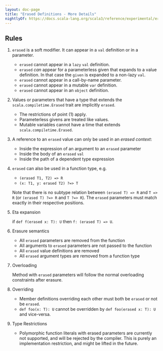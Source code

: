 ```yaml
---
layout: doc-page
title: "Erased Definitions - More Details"
nightlyOf: https://docs.scala-lang.org/scala3/reference/experimental/erased-defs-spec.html
---
```


## Rules

1. `erased` is a soft modifier. It can appear in a `val` definition or in a parameter.
   * `erased` cannot appear in a `lazy` `val` definition.
   * `erased` _can_ appear for a parameterless given that expands to a value
     definition. In that case the `given` is expanded to a non-lazy `val`.
   * `erased` cannot appear in a call-by-name parameter.
   * `erased` cannot appear in a mutable `var` definition.
   * `erased` cannot appear in an `object` definition.

2. Values or parameters that have a type that extends the `scala.compiletime.Erased` trait are
   implicitly `erased`.

   * The restrictions of point (1) apply.
   * Parameterless givens are treated like values.
   * Mutable variables cannot have a time that extends `scala.compiletime.Erased`.

3. A reference to an `erased` value can only be used in an *erased context*:
   * Inside the expression of an argument to an `erased` parameter
   * Inside the body of an `erased` `val`
   * Inside the path of a dependent type expression

4. `erased` can also be used in a function type, e.g.

   * `(erased T1, T2) => R`
   * `(x: T1, y: erased T2) ?=> T`

   Note that there is no subtype relation between `(erased T) => R` and `T => R` (or `(erased T) ?=> R` and `T ?=> R`). The `erased` parameters must match exactly in their respective positions.

5. Eta expansion

   if `def f(erased x: T): U` then `f: (erased T) => U`.

6. Erasure semantics
   * All `erased` parameters are removed from the function
   * All arguments to `erased` parameters are not passed to the function
   * All `erased` value definitions are removed
   * All `erased` argument types are removed from a function type

7. Overloading

   Method with `erased` parameters will follow the normal overloading constraints after erasure.

8. Overriding
   * Member definitions overriding each other must both be `erased` or not be `erased`.
   * `def foo(x: T): U` cannot be overridden by `def foo(erased x: T): U` and vice-versa.

9. Type Restrictions
   * Polymorphic function literals with erased parameters are currently not supported, and will be rejected by the compiler. This is purely an implementation restriction, and might be lifted in the future.
